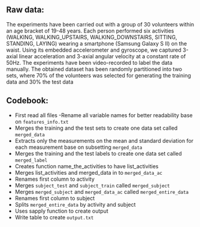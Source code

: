 ## Raw data:

The experiments have been carried out with a group of 30 volunteers within an age bracket of 19-48 years. Each person performed six activities (WALKING, WALKING_UPSTAIRS, WALKING_DOWNSTAIRS, SITTING, STANDING, LAYING) wearing a smartphone (Samsung Galaxy S II) on the waist. Using its embedded accelerometer and gyroscope, we captured 3-axial linear acceleration and 3-axial angular velocity at a constant rate of 50Hz. The experiments have been video-recorded to label the data manually. The obtained dataset has been randomly partitioned into two sets, where 70% of the volunteers was selected for generating the training data and 30% the test data

## Codebook:

-   First read all files -Rename all variable names for better readability base on `features_info.txt`
-   Merges the training and the test sets to create one data set called `merged_data`
-   Extracts only the measurements on the mean and standard deviation for each measurement base on subsetting `merged_data`
-   Merges the training and the test labels to create one data set called `merged_label`
-   Creates function name_the_activities to have list_activities
-   Merges list_activities and merged_data in to `merged_data_ac`
-   Renames first column to activity
-   Merges `subject_test` and `subject_train` called `merged_subject`
-   Merges `merged_subject` and `merged_data_ac` called `merged_entire_data`
-   Renames first column to subject
-   Splits `merged_entire_data` by activity and subject
-   Uses sapply function to create output
-   Write table to create `output.txt`
